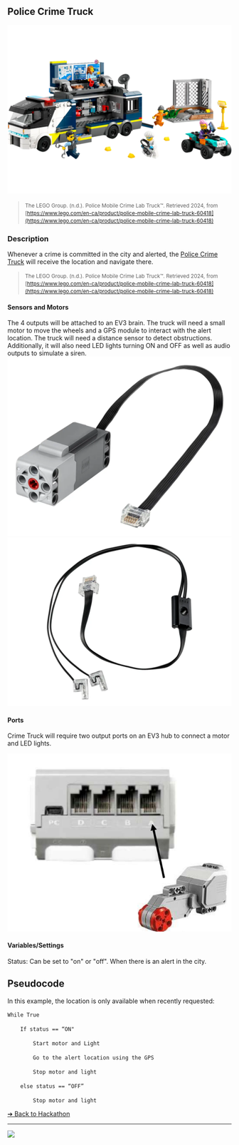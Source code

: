 ## Police Crime Truck

![Police Crime Truck](images/police-mobile-crime-lab-truck.png)

> <small>The LEGO Group. (n.d.). Police Mobile Crime Lab Truck™. Retrieved 2024, from
[https://www.lego.com/en-ca/product/police-mobile-crime-lab-truck-60418](https://www.lego.com/en-ca/product/police-mobile-crime-lab-truck-60418)</small>

### Description

Whenever a crime is committed in the city and alerted,
the [Police Crime Truck](https://www.lego.com/en-ca/product/police-mobile-crime-lab-truck-60418) will receive the
location and navigate there.

> <small>The LEGO Group. (n.d.). Police Mobile Crime Lab Truck™. Retrieved 2024, from
[https://www.lego.com/en-ca/product/police-mobile-crime-lab-truck-60418](https://www.lego.com/en-ca/product/police-mobile-crime-lab-truck-60418)</small>

#### Sensors and Motors

The 4 outputs will be attached to an EV3 brain.
The truck will need a small motor to move the
wheels and a GPS module to interact with the
alert location.
The truck will need a distance sensor to detect
obstructions.
Additionally, it will also need LED lights turning
ON and OFF as well as audio outputs to
simulate a siren.  
<img src="images/police-mobile-crime-lab-truck-large-motor.png" width="624" alt="police mobile crime lab truck large motor">
<img src="images/police-mobile-crime-lab-truck-light.png" width="624" alt="police mobile crime lab truck light">

#### Ports

Crime Truck will require two output ports on an
EV3 hub to connect a motor and LED lights.  

<img src="images/police-mobile-crime-lab-truck-ports.png" width="624" alt="police mobile crime lab truck ports">

#### Variables/Settings

Status: Can be set to "on" or "off". When there is an
alert in the city. 

## Pseudocode

In this example, the location is only available when recently requested:

```pseudocode
While True

    If status == “ON"

        Start motor and Light

        Go to the alert location using the GPS

        Stop motor and light

    else status == “OFF”

        Stop motor and light
```


[&#10132; Back to Hackathon](/hackathon-set/)

---

<a href="https://brickmmo.com">
<img src="https://brickmmo.com/images/brickmmo-logo-horizontal.jpg" width="100">
</a>
